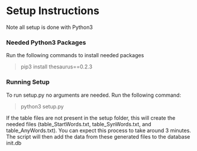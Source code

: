 # Setup Instructions 
Note all setup is done with Python3

### Needed Python3 Packages 
Run the following commands to install needed packages
> pip3 install thesaurus==0.2.3 

### Running Setup
To run setup.py no arguments are needed. Run the following command:
> python3 setup.py

If the table files are not present in the setup folder, this will 
create the needed files (table_StartWords.txt, table_SynWords.txt, 
and table_AnyWords.txt). You can expect this process to take around 
3 minutes. 
The script will then add the data from these generated files to the database 
init.db 